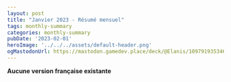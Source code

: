 ```yaml
---
layout: post
title: "Janvier 2023 - Résumé mensuel"
tags: monthly-summary
categories: monthly-summary
pubDate: '2023-02-01'
heroImage: '../../../assets/default-header.png'
ogMastodonUrl: https://mastodon.gamedev.place/deck/@Elanis/109791935346099270
---
```

<b>Aucune version française existante</b>